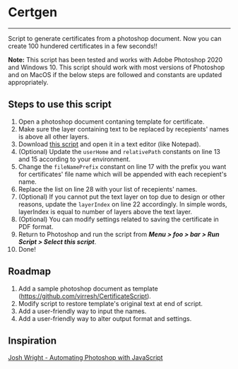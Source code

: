 # Certgen
-----

Script to generate certificates from a photoshop document. Now you can create 100 hundered certificates in a few seconds!!

**Note:** This script has been tested and works with Adobe Photoshop 2020 and Windows 10. This script should work with most versions of Photoshop and on MacOS if the below steps are followed and constants are updated appropriately.

## Steps to use this script

1. Open a photoshop document contaning template for certificate.
2. Make sure the layer containing text to be replaced by recepients' names is above all other layers.
3. Download [this script](https://github.com/shivangagr/certgen/Certificates.jsx) and open it in a text editor (like Notepad).
4. (Optional) Update the `userHome` and `relativePath` constants on line 13 and 15 according to your environment.
5. Change the `fileNamePrefix` constant on line 17 with the prefix you want for certificates' file name which will be appended with each recepient's name.
6. Replace the list on line 28 with your list of recepients' names.
7. (Optional) If you cannot put the text layer on top due to design or other reasons, update the `layerIndex` on line 22 accordingly. In simple words, layerIndex is equal to number of layers above the text layer.
8. (Optional) You can modify settings related to saving the certificate in PDF format.
9. Return to Photoshop and run the script from ***Menu > foo > bar > Run Script > Select this script***.
10. Done!

## Roadmap

1. Add a sample photoshop document as template (https://github.com/virresh/CertificateScript).
2. Modify script to restore template's original text at end of script.
3. Add a user-friendly way to input the names.
4. Add a user-friendly way to alter output format and settings.

## Inspiration

[Josh Wright - Automating Photoshop with JavaScript](https://www.joshwright.com/tips/automating-photoshop-with-javascript)

